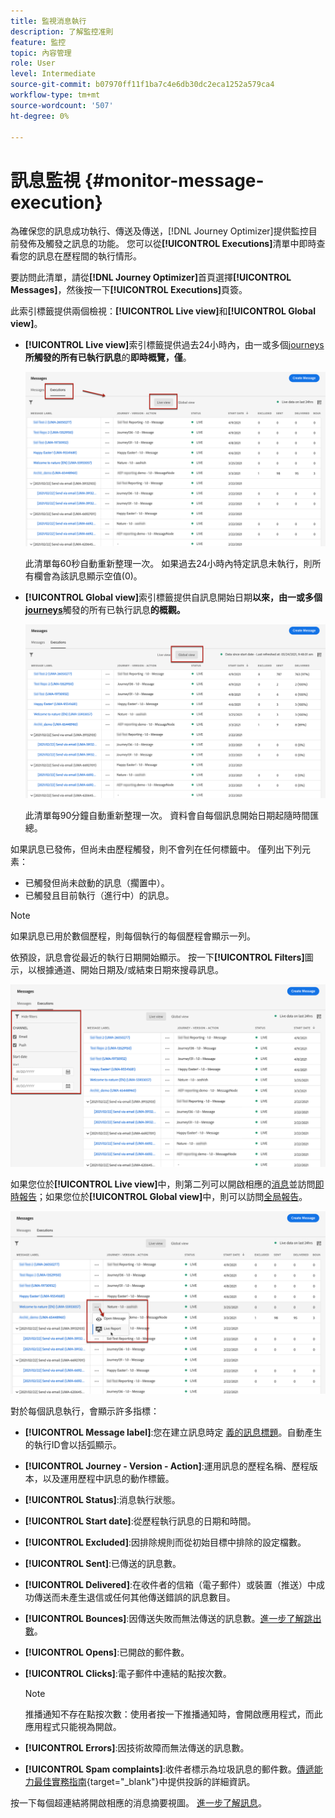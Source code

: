 ```yaml
---
title: 監視消息執行
description: 了解監控准則
feature: 監控
topic: 內容管理
role: User
level: Intermediate
source-git-commit: b07970ff11f1ba7c4e6db30dc2eca1252a579ca4
workflow-type: tm+mt
source-wordcount: '507'
ht-degree: 0%

---
```


# 訊息監視 {#monitor-message-execution}

為確保您的訊息成功執行、傳送及傳送，[!DNL Journey Optimizer]提供監控目前發佈及觸發之訊息的功能。 您可以從&#x200B;**[!UICONTROL Executions]**&#x200B;清單中即時查看您的訊息在歷程<!--and APIs-->間的執行情形。

要訪問此清單，請從&#x200B;**[!DNL Journey Optimizer]**&#x200B;首頁選擇&#x200B;**[!UICONTROL Messages]**，然後按一下&#x200B;**[!UICONTROL Executions]**&#x200B;頁簽。

此索引標籤提供兩個檢視：**[!UICONTROL Live view]**&#x200B;和&#x200B;**[!UICONTROL Global view]**。

* **[!UICONTROL Live view]**&#x200B;索引標籤提供過去24小時內，由一或多個[journeys](building-journeys/journey.md) **所觸發的所有已執行訊息**&#x200B;的&#x200B;**即時概覽，僅**。

   ![](assets/message-execution-tab-live.png)

   此清單每60秒自動重新整理一次。 如果過去24小時內特定訊息未執行，則所有欄會為該訊息顯示空值(0)。

* **[!UICONTROL Global view]**&#x200B;索引標籤提供自訊息開始日期&#x200B;**以來，由一或多個[journeys](building-journeys/journey.md)**&#x200B;觸發的所有已執行訊息&#x200B;**的概觀。**

   ![](assets/message-execution-tab-global.png)

   此清單每90分鐘自動重新整理一次。 資料會自每個訊息開始日期起隨時間匯總。

如果訊息已發佈，但尚未由歷程觸發，則不會列在任何標籤中。 僅列出下列元素：
* 已觸發但尚未啟動的訊息（擱置中）。
* 已觸發且目前執行（進行中）的訊息。

<!--For multichannel messages, one row per channel is displayed for each message. STILL VALID? looks like NOT-->

>[!NOTE]
>
>如果訊息已用於數個歷程，則每個執行的每個歷程會顯示一列。

<!--![](assets/message-execution-multichannel.png)-->

<!--If a message has been used in several journeys, the **[!UICONTROL Source]** column displays **[!UICONTROL Multiple]**.-->

依預設，訊息會從最近的執行日期開始顯示。 按一下&#x200B;**[!UICONTROL Filters]**&#x200B;圖示，以根據通道、開始日期及/或結束日期來搜尋訊息。

![](assets/message-execution-tab-filters.png)

如果您位於&#x200B;**[!UICONTROL Live view]**&#x200B;中，則<!--**[!UICONTROL Quick action]**-->第二列可以開啟相應的[消息](create-message.md)並訪問[即時報告](reports/live-report.md)；如果您位於&#x200B;**[!UICONTROL Global view]**&#x200B;中，則可以訪問[全局報告](reports/global-report.md)。

![](assets/message-execution-open-live-report.png)

對於每個訊息執行，會顯示許多指標：

* **[!UICONTROL Message label]**:您在建立訊息時定 [義的訊息標題](create-message.md)。自動產生的執行ID會以括弧顯示。

   <!--**[!UICONTROL Execution ID]**: Automatically generated identifier.
  **[!UICONTROL Source]**: Name of the journey leveraging that message.-->

* **[!UICONTROL Journey - Version - Action]**:運用訊息的歷程名稱、歷程版本，以及運用歷程中訊息的動作標籤。

* **[!UICONTROL Status]**:消息執行狀態。  <!--List all the possible statuses? For now only Live status? The user cannot stop or cancel the execution. TBC by Fred-->

* **[!UICONTROL Start date]**:從歷程執行訊息的日期和時間。

   <!--Targeted: Number of targeted profiles for each message execution. To come?-->

* **[!UICONTROL Excluded]**:因排除規則而從初始目標中排除的設定檔數。

* **[!UICONTROL Sent]**:已傳送的訊息數。

* **[!UICONTROL Delivered]**:在收件者的信箱（電子郵件）或裝置（推送）中成功傳送而未產生退信或任何其他傳送錯誤的訊息數目。

* **[!UICONTROL Bounces]**:因傳送失敗而無法傳送的訊息數。[進一步了解跳出數](suppression-list.md)。

* **[!UICONTROL Opens]**:已開啟的郵件數。

* **[!UICONTROL Clicks]**:電子郵件中連結的點按次數。

   >[!NOTE]
   >
   >推播通知不存在點按次數：使用者按一下推播通知時，會開啟應用程式，而此應用程式只能視為開啟。

* **[!UICONTROL Errors]**:因技術故障而無法傳送的訊息數。

* **[!UICONTROL Spam complaints]**:收件者標示為垃圾訊息的郵件數。[傳遞能力最佳實務指南](https://experienceleague.adobe.com/docs/deliverability-learn/deliverability-best-practice-guide/metrics-for-deliverability/complaints.html#metrics-for-deliverability){target=&quot;_blank&quot;}中提供投訴的詳細資訊。

按一下每個超連結將開啟相應的消息摘要視圖。 [進一步了解訊息](create-message.md)。
